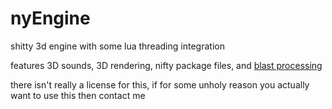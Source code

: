nyEngine
========

shitty 3d engine with some lua threading integration

features 3D sounds, 3D rendering, nifty package files, and [blast processing](http://www.youtube.com/watch?v=zlulSyBI2aY)

there isn't really a license for this, if for some unholy reason you actually want to use this then contact me
